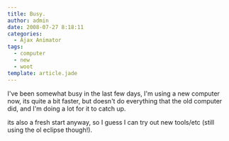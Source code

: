 ```yaml
---
title: Busy.
author: admin
date: 2008-07-27 8:18:11
categories:
  - Ajax Animator
tags: 
  - computer
  - new
  - woot
template: article.jade
---
```


I've been somewhat busy in the last few days, I'm using a new computer now, its quite a bit faster, but doesn't do everything that the old computer did, and I'm doing a lot for it to catch up.

its also a fresh start anyway, so I guess I can try out new tools/etc (still using the ol eclipse though!).
